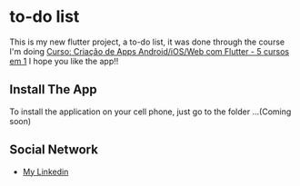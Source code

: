# to-do list

This is my new flutter project, a to-do list, it was done through the course I'm doing [Curso: Criação de Apps Android/iOS/Web com Flutter - 5 cursos em 1](https://www.udemy.com/course/curso-completo-flutter-app-android-ios/)
I hope you like the app!!

## Install The App

To install the application on your cell phone, just go to the folder ...(Coming soon)

## Social Network

- [My Linkedin](https://www.linkedin.com/in/gabriel-santos-b53632196/)


